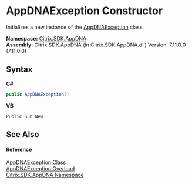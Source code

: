 # AppDNAException Constructor 
 

Initializes a new instance of the <a href="1d863a7d-b89a-dc42-23a8-a5957a04f063">AppDNAException</a> class.

**Namespace:**&nbsp;[Citrix.SDK.AppDNA](index.md)<br />**Assembly:**&nbsp;Citrix.SDK.AppDNA (in Citrix.SDK.AppDNA.dll) Version: 7.11.0.0 (7.11.0.0)

## Syntax

**C#**
```csharp
public AppDNAException()
```

**VB**
```vbnet
Public Sub New
```


## See Also


#### Reference
<a href="1d863a7d-b89a-dc42-23a8-a5957a04f063">AppDNAException Class</a><br /><a href="2266b625-35b0-ab91-feb0-15f81642484b">AppDNAException Overload</a><br /><a href="fe2d265b-410b-8b11-1eb4-a790e0b062bf">Citrix.SDK.AppDNA Namespace</a><br />